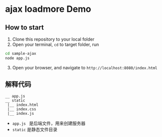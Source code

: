 # ajax loadmore Demo

## How to start
1. Clone this repository to your local folder
2. Open your terminal, `cd` to target folder, run
```bash
cd sample-ajax
node app.js
```
3. Open your browser, and navigate to `http://localhost:8080/index.html`

## 解释代码
```
__ app.js
__ static
 |__ index.html
 |__ index.css
 |__ index.js

```
- `app.js ` 是后端文件，用来创建服务器
- `static` 是静态文件目录

